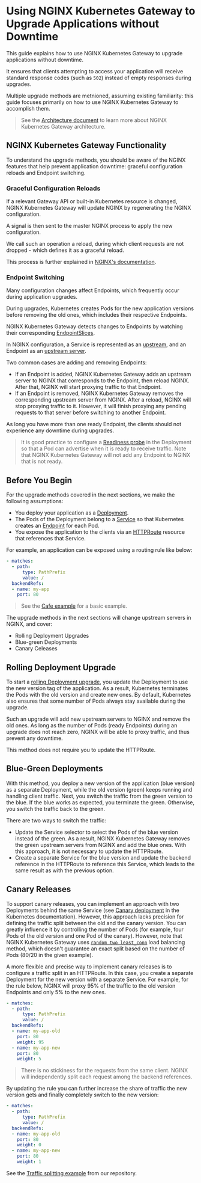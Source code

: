 # Using NGINX Kubernetes Gateway to Upgrade Applications without Downtime

This guide explains how to use NGINX Kubernetes Gateway to upgrade applications without downtime.

It ensures that clients attempting to access your application will receive standard response codes (such as `502`) instead of empty responses during upgrades.

Multiple upgrade methods are metnioned, assuming existing familiarity: this guide focuses primarily on how to use NGINX Kubernetes Gateway to accomplish them.

> See the [Architecture document](/docs/architecture.md) to learn more about NGINX Kubernetes Gateway architecture.

## NGINX Kubernetes Gateway Functionality

To understand the upgrade methods, you should be aware of the NGINX features that help prevent application downtime: graceful configuration reloads and Endpoint switching.

### Graceful Configuration Reloads

If a relevant Gateway API or built-in Kubernetes resource is changed, NGINX Kubernetes Gateway will update NGINX by regenerating the NGINX configuration. 

A signal is then sent to the master NGINX process to apply the new configuration. 

We call such an operation a reload, during which client requests are not dropped - which defines it as a graceful reload.

This process is further explained in [NGINX's documentation](https://nginx.org/en/docs/control.html?#reconfiguration).

### Endpoint Switching

Many configuration changes affect Endpoints, which frequently occur during application upgrades. 

During upgrades, Kubernetes creates Pods for the new application versions before removing the old ones, which includes their respective Endpoints.

NGINX Kubernetes Gateway detects changes to Endpoints by watching their corresponding [EndpointSlices][endpoint-slices].

[endpoint-slices]:https://kubernetes.io/docs/concepts/services-networking/endpoint-slices/

In NGINX configuration, a Service is represented as an [upstream][upstream], and an Endpoint as an
[upstream server][upstream-server].

[upstream]:https://nginx.org/en/docs/http/ngx_http_upstream_module.html#upstream

[upstream-server]:https://nginx.org/en/docs/http/ngx_http_upstream_module.html#server

Two common cases are adding and removing Endpoints:

- If an Endpoint is added, NGINX Kubernetes Gateway adds an upstream server to NGINX that corresponds to the Endpoint,
  then reload NGINX. After that, NGINX will start proxying traffic to that Endpoint.
- If an Endpoint is removed, NGINX Kubernetes Gateway removes the corresponding upstream server from NGINX. After
  a reload, NGINX will stop proxying traffic to it. However, it will finish proxying any pending requests to that
  server before switching to another Endpoint.

As long you have more than one ready Endpoint, the clients should not experience any downtime during upgrades.

> It is good practice to configure a [Readiness probe][readiness-probe] in the Deployment so that a Pod can advertise
> when it is ready to receive traffic. Note that NGINX Kubernetes Gateway will not add any Endpoint to NGINX that is not
> ready.

[readiness-probe]:https://kubernetes.io/docs/tasks/configure-pod-container/configure-liveness-readiness-startup-probes/

## Before You Begin

For the upgrade methods covered in the next sections, we make the following assumptions:

- You deploy your application as a [Deployment][deployment].
- The Pods of the Deployment belong to a [Service][service] so that Kubernetes creates an [Endpoint][endpoints] for
  each Pod.
- You expose the application to the clients via an [HTTPRoute][httproute] resource that references that Service.

[deployment]:https://kubernetes.io/docs/concepts/workloads/controllers/deployment/

[service]:https://kubernetes.io/docs/concepts/services-networking/service/

[httproute]:https://gateway-api.sigs.k8s.io/api-types/httproute/

[endpoints]:https://kubernetes.io/docs/reference/kubernetes-api/service-resources/endpoints-v1/

For example, an application can be exposed using a routing rule like below:

```yaml
- matches:
  - path:
      type: PathPrefix
      value: /
  backendRefs:
  - name: my-app
    port: 80
```

> See the [Cafe example](/examples/cafe-example) for a basic example.

The upgrade methods in the next sections will change upstream servers in NGINX, and cover:

- Rolling Deployment Upgrades
- Blue-green Deployments
- Canary Celeases

## Rolling Deployment Upgrade

To start a [rolling Deployment upgrade][rolling-upgrade], you update the Deployment to use the new version tag of
the application. As a result, Kubernetes terminates the Pods with the old version and create new ones. By default,
Kubernetes also ensures that some number of Pods always stay available during the upgrade.

[rolling-upgrade]:https://kubernetes.io/docs/concepts/workloads/controllers/deployment/#rolling-update-deployment

Such an upgrade will add new upstream servers to NGINX and remove the old ones. As long as the number
of Pods (ready Endpoints) during an upgrade does not reach zero, NGINX will be able to proxy traffic, and thus prevent
any downtime.

This method does not require you to update the HTTPRoute.

## Blue-Green Deployments

With this method, you deploy a new version of the application (blue version) as a separate Deployment,
while the old version (green) keeps running and handling client traffic. Next, you switch the traffic from the
green version to the blue. If the blue works as expected, you terminate the green. Otherwise, you switch the traffic
back to the green.

There are two ways to switch the traffic:

- Update the Service selector to select the Pods of the blue version instead of the green. As a result, NGINX Kubernetes
  Gateway removes the green upstream servers from NGINX and add the blue ones. With this approach, it is not
  necessary to update the HTTPRoute.
- Create a separate Service for the blue version and update the backend reference in the HTTPRoute to reference this
  Service, which leads to the same result as with the previous option.

## Canary Releases

To support canary releases, you can implement an approach with two Deployments behind the same Service (see
[Canary deployment][canary] in the Kubernetes documentation). However, this approach lacks precision for defining the
traffic split between the old and the canary version. You can greatly influence it by controlling the number of Pods
(for example, four Pods of the old version and one Pod of the canary). However, note that NGINX Kubernetes Gateway uses
[`random two least_conn`][random-method] load balancing method, which doesn't guarantee an exact split based on the
number of Pods (80/20 in the given example).

[canary]:https://kubernetes.io/docs/concepts/workloads/controllers/deployment/#canary-deployment
[random-method]:https://nginx.org/en/docs/http/ngx_http_upstream_module.html#random

A more flexible and precise way to implement canary releases is to configure a traffic split in an HTTPRoute. In this
case, you create a separate Deployment for the new version with a separate Service. For example, for the rule below,
NGINX will proxy 95% of the traffic to the old version Endpoints and only 5% to the new ones.

```yaml
- matches:
  - path:
      type: PathPrefix
      value: /
  backendRefs:
  - name: my-app-old
    port: 80
    weight: 95
  - name: my-app-new
    port: 80
    weight: 5
```

> There is no stickiness for the requests from the same client. NGINX will independently split each request among
> the backend references.

By updating the rule you can further increase the share of traffic the new version gets and finally completely switch
to the new version:

```yaml
- matches:
  - path:
      type: PathPrefix
      value: /
  backendRefs:
  - name: my-app-old
    port: 80
    weight: 0
  - name: my-app-new
    port: 80
    weight: 1
```

See the [Traffic splitting example](/examples/traffic-splitting) from our repository.